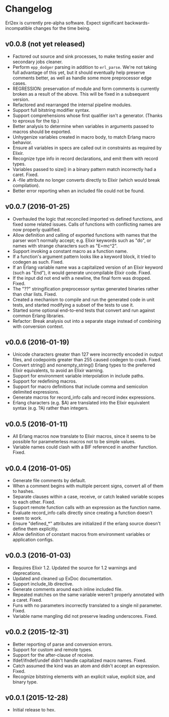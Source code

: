 # Changelog

Erl2ex is currently pre-alpha software. Expect significant backwards-incompatible changes for the time being.

## v0.0.8 (not yet released)

*   Factored out source and sink processes, to make testing easier and secondary jobs cleaner.
*   Perform `epp_dodger` parsing in addition to `erl_parse`. We're not taking full advantage of this yet, but it should eventually help preserve comments better, as well as handle some more preprocessor edge cases.
*   REGRESSION: preservation of module and form comments is currently broken as a result of the above. This will be fixed in a subsequent version.
*   Refactored and rearranged the internal pipeline modules.
*   Support full bitstring modifier syntax.
*   Support comprehensions whose first qualifier isn't a generator. (Thanks to eproxus for the tip.)
*   Better analysis to determine when variables in arguments passed to macros should be exported.
*   Unhygenize variables created in macro body, to match Erlang macro behavior.
*   Ensure all variables in specs are called out in constraints as required by Elixir.
*   Recognize type info in record declarations, and emit them with record types.
*   Variables passed to size() in a binary pattern match incorrectly had a caret. Fixed.
*   A -file attribute no longer converts directly to Elixir (which would break compilation).
*   Better error reporting when an included file could not be found.

## v0.0.7 (2016-01-25)

*   Overhauled the logic that reconciled imported vs defined functions, and fixed some related issues. Calls of functions with conflicting names are now properly qualified.
*   Allow definition and calling of exported functions with names that the parser won't normally accept; e.g. Elixir keywords such as "do", or names with strange characters such as "E=mc^2".
*   Support invoking a constant macro as a function name.
*   If a function's argument pattern looks like a keyword block, it tried to codegen as such. Fixed.
*   If an Erlang variable name was a capitalized version of an Elixir keyword (such as "End"), it would generate uncompilable Elixir code. Fixed.
*   If the input did not end with a newline, the final form was dropped. Fixed.
*   The "??" stringification preprocessor syntax generated binaries rather than char lists. Fixed.
*   Created a mechanism to compile and run the generated code in unit tests, and started modifying a subset of the tests to use it.
*   Started some optional end-to-end tests that convert and run against common Erlang libraries.
*   Refactor: Break analysis out into a separate stage instead of combining with conversion context.

## v0.0.6 (2016-01-19)

*   Unicode characters greater than 127 were incorrectly encoded in output files, and codepoints greater than 255 caused codegen to crash. Fixed.
*   Convert string() and nonempty_string() Erlang types to the preferred Elixir equivalents, to avoid an Elixir warning.
*   Support for environment variable interpolation in include paths.
*   Support for redefining macros.
*   Support for macro definitions that include comma and semicolon delimited expressions.
*   Generate macros for record_info calls and record index expressions.
*   Erlang characters (e.g. $A) are translated into the Elixir equivalent syntax (e.g. ?A) rather than integers.

## v0.0.5 (2016-01-11)

*   All Erlang macros now translate to Elixir macros, since it seems to be possible for parameterless macros not to be simple values.
*   Variable names could clash with a BIF referenced in another function. Fixed.

## v0.0.4 (2016-01-05)

*   Generate file comments by default.
*   When a comment begins with multiple percent signs, convert all of them to hashes.
*   Separate clauses within a case, receive, or catch leaked variable scopes to each other. Fixed.
*   Support remote function calls with an expression as the function name.
*   Evaluate record_info calls directly since creating a function doesn't seem to work.
*   Ensure "defined_*" attributes are initialized if the erlang source doesn't define them explicitly.
*   Allow definition of constant macros from environment variables or application configs.

## v0.0.3 (2016-01-03)

*   Requires Elixir 1.2. Updated the source for 1.2 warnings and deprecations.
*   Updated and cleaned up ExDoc documentation.
*   Support include_lib directive.
*   Generate comments around each inline included file.
*   Repeated matches on the same variable weren't properly annotated with a caret. Fixed.
*   Funs with no parameters incorrectly translated to a single nil parameter. Fixed.
*   Variable name mangling did not preserve leading underscores. Fixed.

## v0.0.2 (2015-12-31)

*   Better reporting of parse and conversion errors.
*   Support for custom and remote types.
*   Support for the after-clause of receive.
*   Ifdef/ifndef/undef didn't handle capitalized macro names. Fixed.
*   Catch assumed the kind was an atom and didn't accept an expression. Fixed.
*   Recognize bitstring elements with an explicit value, explicit size, and binary type.

## v0.0.1 (2015-12-28)

*   Initial release to hex.

